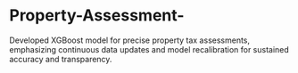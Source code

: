 # Property-Assessment-
Developed XGBoost model for precise property tax assessments, emphasizing continuous data updates and model recalibration for sustained accuracy and transparency.
